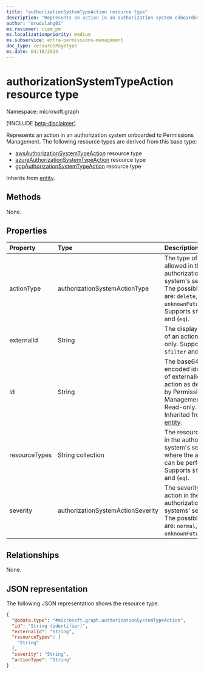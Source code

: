 ```yaml
---
title: "authorizationSystemTypeAction resource type"
description: "Represents an action in an authorization system onboarded to Permissions Management."
author: "mrudulahg01"
ms.reviewer: ciem_pm
ms.localizationpriority: medium
ms.subservice: entra-permissions-management
doc_type: resourcePageType
ms.date: 04/18/2024
---
```


# authorizationSystemTypeAction resource type

Namespace: microsoft.graph

[!INCLUDE [beta-disclaimer](../../includes/beta-disclaimer.md)]

Represents an action in an authorization system onboarded to Permissions Management. The following resource types are derived from this base type: 
- [awsAuthorizationSystemTypeAction](../resources/awsauthorizationsystemtypeaction.md) resource type
- [azureAuthorizationSystemTypeAction](../resources/azureauthorizationsystemtypeaction.md) resource type
- [gcpAuthorizationSystemTypeAction](../resources/gcpauthorizationsystemtypeaction.md) resource type

Inherits from [entity](../resources/entity.md).

## Methods
None.

## Properties
|Property|Type|Description|
|:---|:---|:---|
|actionType|authorizationSystemActionType|The type of action allowed in the authorization system's service. The possible values are: `delete`, `read`, `unknownFutureValue`. Supports `$filter` and (`eq`).|
|externalId|String|The display name of an action. Read-only. Supports `$filter` and (`eq`).|
|id|String|The base64 encoded identifier of externalId for an action as defined by Permissions Management. Read-only. Inherited from [entity](../resources/entity.md).|
|resourceTypes|String collection|The resource types in the authorization system's service where the action can be performed. Supports `$filter` and (`eq`).|
|severity|authorizationSystemActionSeverity|The severity of the action in the authorization systems' service. The possible values are: `normal`, `high`, `unknownFutureValue`.|

## Relationships
None.

## JSON representation
The following JSON representation shows the resource type.
<!-- {
  "blockType": "resource",
  "keyProperty": "id",
  "@odata.type": "microsoft.graph.authorizationSystemTypeAction",
  "baseType": "microsoft.graph.entity",
  "openType": false
}
-->
``` json
{
  "@odata.type": "#microsoft.graph.authorizationSystemTypeAction",
  "id": "String (identifier)",
  "externalId": "String",
  "resourceTypes": [
    "String"
  ],
  "severity": "String",
  "actionType": "String"
}
```


